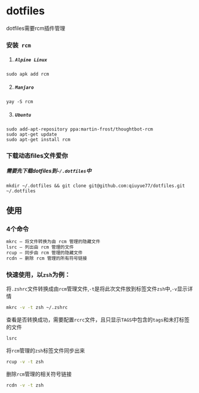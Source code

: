 # dotfiles 
  dotfiles需要rcm插件管理

### 安装` rcm`
1. ##### `Alpine Linux`

  ```
  sudo apk add rcm
  ```

2. ##### `Manjaro`

  ```
  yay -S rcm
  ```

3. ##### `Ubuntu`

  ```
  sudo add-apt-repository ppa:martin-frost/thoughtbot-rcm
  sudo apt-get update
  sudo apt-get install rcm
  ```

### 下载动态files文件爱你
##### 需要先下载dotfiles到`~/.dotfiles`中
  ```
  mkdir ~/.dotfiles && git clone git@github.com:qiuyue77/dotfiles.git ~/.dotfiles
  ```
  
## 使用
### 4个命令

```bash
mkrc – 将文件转换为由 rcm 管理的隐藏文件
lsrc – 列出由 rcm 管理的文件
rcup – 同步由 rcm 管理的隐藏文件
rcdn – 删除 rcm 管理的所有符号链接
```

### 快速使用，以`zsh`为例：

将`.zshrc`文件转换成由`rcm`管理文件,`-t`是将此次文件放到标签文件`zsh`中,`-v`显示详情

```bash
mkrc -v -t zsh ~/.zshrc
```

查看是否转换成功，需要配置`rcrc`文件，且只显示`TAGS`中包含的`tags`和未打标签的文件

```bash
lsrc
```

将`rcm`管理的`zsh`标签文件同步出来

```bash
rcup -v -t zsh
```

删除`rcm`管理的相关符号链接

```bash
rcdn -v -t zsh
```
